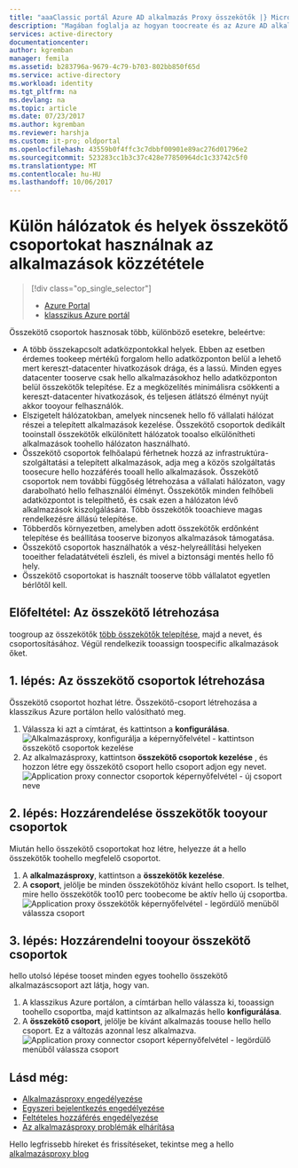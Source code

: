 ```yaml
---
title: "aaaClassic portál Azure AD alkalmazás Proxy összekötők |} Microsoft Docs"
description: "Magában foglalja az hogyan toocreate és az Azure AD alkalmazásproxy összekötők csoportok kezelése."
services: active-directory
documentationcenter: 
author: kgremban
manager: femila
ms.assetid: b283796a-9679-4c79-b703-802bb850f65d
ms.service: active-directory
ms.workload: identity
ms.tgt_pltfrm: na
ms.devlang: na
ms.topic: article
ms.date: 07/23/2017
ms.author: kgremban
ms.reviewer: harshja
ms.custom: it-pro; oldportal
ms.openlocfilehash: 43559b0f4ffc3c7dbbf00901e89ac276d01796e2
ms.sourcegitcommit: 523283cc1b3c37c428e77850964dc1c33742c5f0
ms.translationtype: MT
ms.contentlocale: hu-HU
ms.lasthandoff: 10/06/2017
---
```

# <a name="publish-applications-on-separate-networks-and-locations-using-connector-groups"></a>Külön hálózatok és helyek összekötő csoportokat használnak az alkalmazások közzététele
> [!div class="op_single_selector"]
> * [Azure Portal](active-directory-application-proxy-connectors-azure-portal.md)
> * [klasszikus Azure portál](active-directory-application-proxy-connectors.md)
>
>

Összekötő csoportok hasznosak több, különböző esetekre, beleértve:

* A több összekapcsolt adatközpontokkal helyek. Ebben az esetben érdemes tookeep mértékű forgalom hello adatközponton belül a lehető mert kereszt-datacenter hivatkozások drága, és a lassú. Minden egyes datacenter tooserve csak hello alkalmazásokhoz hello adatközponton belül összekötők telepítése. Ez a megközelítés minimálisra csökkenti a kereszt-datacenter hivatkozások, és teljesen átlátszó élményt nyújt akkor tooyour felhasználók.
* Elszigetelt hálózatokban, amelyek nincsenek hello fő vállalati hálózat részei a telepített alkalmazások kezelése. Összekötő csoportok dedikált tooinstall összekötők elkülönített hálózatok tooalso elkülönítheti alkalmazások toohello hálózaton használható.
* Összekötő csoportok felhőalapú férhetnek hozzá az infrastruktúra-szolgáltatási a telepített alkalmazások, adja meg a közös szolgáltatás toosecure hello hozzáférés tooall hello alkalmazások. Összekötő csoportok nem további függőség létrehozása a vállalati hálózaton, vagy darabolható hello felhasználói élményt. Összekötők minden felhőbeli adatközpontot is telepíthető, és csak ezen a hálózaton lévő alkalmazások kiszolgálására. Több összekötők tooachieve magas rendelkezésre állású telepítése.
* Többerdős környezetben, amelyben adott összekötők erdőnként telepítése és beállítása tooserve bizonyos alkalmazások támogatása.
* Összekötő csoportok használhatók a vész-helyreállítási helyeken tooeither feladatátvételi észleli, és mivel a biztonsági mentés hello fő hely.
* Összekötő csoportokat is használt tooserve több vállalatot egyetlen bérlőtől kell.

## <a name="prerequisite-create-your-connectors"></a>Előfeltétel: Az összekötő létrehozása
toogroup az összekötők [több összekötők telepítése](active-directory-application-proxy-enable.md), majd a nevet, és csoportosításához. Végül rendelkezik tooassign toospecific alkalmazások őket.

## <a name="step-1-create-connector-groups"></a>1. lépés: Az összekötő csoportok létrehozása
Összekötő csoportot hozhat létre. Összekötő-csoport létrehozása a klasszikus Azure portálon hello valósítható meg.

1. Válassza ki azt a címtárat, és kattintson a **konfigurálása**.  
    ![Alkalmazásproxy, konfigurálja a képernyőfelvétel - kattintson összekötő csoportok kezelése](./media/active-directory-application-proxy-connectors/app_proxy_connectors_creategroup.png)
2. Az alkalmazásproxy, kattintson **összekötő csoportok kezelése** , és hozzon létre egy összekötő csoport hello csoport adjon egy nevet.  
    ![Application proxy connector csoportok képernyőfelvétel - új csoport neve](./media/active-directory-application-proxy-connectors/app_proxy_connectors_namegroup.png)

## <a name="step-2-assign-connectors-tooyour-groups"></a>2. lépés: Hozzárendelése összekötők tooyour csoportok
Miután hello összekötő csoportokat hoz létre, helyezze át a hello összekötők toohello megfelelő csoportot.

1. A **alkalmazásproxy**, kattintson a **összekötők kezelése**.
2. A **csoport**, jelölje be minden összekötőhöz kívánt hello csoport. Is telhet, mire hello összekötők too10 perc toobecome be aktív hello új csoportba.  
    ![Application proxy összekötők képernyőfelvétel - legördülő menüből válassza csoport](./media/active-directory-application-proxy-connectors/app_proxy_connectors_connectorlist.png)

## <a name="step-3-assign-applications-tooyour-connector-groups"></a>3. lépés: Hozzárendelni tooyour összekötő csoportok
hello utolsó lépése tooset minden egyes toohello összekötő alkalmazáscsoport azt látja, hogy van.

1. A klasszikus Azure portálon, a címtárban hello válassza ki, tooassign toohello csoportba, majd kattintson az alkalmazás hello **konfigurálása**.
2. A **összekötő csoport**, jelölje be kívánt alkalmazás toouse hello hello csoport. Ez a változás azonnal lesz alkalmazva.  
    ![Application proxy connector csoport képernyőfelvétel - legördülő menüből válassza csoport](./media/active-directory-application-proxy-connectors/app_proxy_connectors_newgroup.png)

## <a name="see-also"></a>Lásd még:
* [Alkalmazásproxy engedélyezése](active-directory-application-proxy-enable.md)
* [Egyszeri bejelentkezés engedélyezése](active-directory-application-proxy-sso-using-kcd.md)
* [Feltételes hozzáférés engedélyezése](active-directory-application-proxy-conditional-access.md)
* [Az alkalmazásproxy problémák elhárítása](active-directory-application-proxy-troubleshoot.md)

Hello legfrissebb híreket és frissítéseket, tekintse meg a hello [alkalmazásproxy blog](http://blogs.technet.com/b/applicationproxyblog/)
